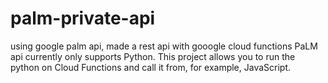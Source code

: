 # palm-private-api

using google palm api, made a rest api with gooogle cloud functions
PaLM api currently only supports Python.
This project allows you to run the python on Cloud Functions and call it from, for example, JavaScript.
